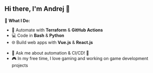 ## Hi there, I'm Andrej 👋

🔹 **What I Do:**  
- 🚀 Automate with **Terraform** & **GitHub Actions**
- 💻 Code in **Bash** & **Python**
- 🌐 Build web apps with **Vue.js** & **React.js**<br><br>
- 💬 Ask me about automation & CI/CD! 🚀
- 🎮 In my free time, I love gaming and working on game development projects